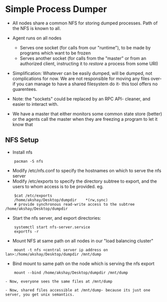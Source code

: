 # Simple Process Dumper
- All nodes share a common NFS for storing dumped processes. Path of the NFS is known to all.
- Agent runs on all nodes
	- Serves one socket (for calls from our "runtime"), to be made by programs which want to be frozen
	- Serves another socket (for calls from the "master" or from an authorized client, instructing it to _restore_ 
	  a process from some URI)

- Simplification: Whatever can be easily dumped, will be dumped, not complications for now. We are not responsible for moving any files over- if you can manage to have a shared filesystem do it- this tool offers no guarentees.
- Note: the "sockets" could be replaced by an RPC API- cleaner, and easier to interact with.

- We have a master that either monitors some common state store (better) or the agents call the master when they are freezing a program to let it know that 

## NFS Setup
- Install nfs
```
	pacman -S nfs
```

- Modify /etc/nfs.conf to specify the hostnames on which to serve the nfs server
- Modify /etc/exports to specify the directory subtree to export, and the users to whom access is to be provided. eg.
```
	$cat /etc/exports
	/home/akshay/Desktop/dumpdir	*(rw,sync)
	# provide synchronous read-write access to the subtree /home/akshay/Desktop/dumpdir
```
- Start the nfs server, and export directories:
```
	systemctl start nfs-server.service
	exportfs -r
```

- Mount NFS at same path on all nodes in our "load balancing cluster"
```
	mount -t nfs <central server ip address on lan>:/home/akshay/Desktop/dumpdir /mnt/dump
```

- Bind mount to same path on the node which is serving the nfs export
```
	mount --bind /home/akshay/Desktop/dumpdir /mnt/dump

- Now, everyone sees the same files at /mnt/dump

- Now, shared files accessible at /mnt/dump- because its just one server, you get unix semantics. 

